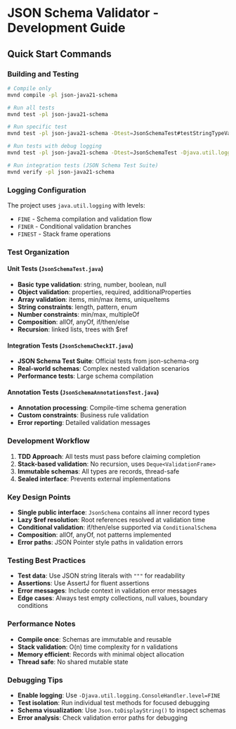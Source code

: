 # JSON Schema Validator - Development Guide

## Quick Start Commands

### Building and Testing
```bash
# Compile only
mvnd compile -pl json-java21-schema

# Run all tests
mvnd test -pl json-java21-schema

# Run specific test
mvnd test -pl json-java21-schema -Dtest=JsonSchemaTest#testStringTypeValidation

# Run tests with debug logging
mvnd test -pl json-java21-schema -Dtest=JsonSchemaTest -Djava.util.logging.ConsoleHandler.level=FINE

# Run integration tests (JSON Schema Test Suite)
mvnd verify -pl json-java21-schema
```

### Logging Configuration
The project uses `java.util.logging` with levels:
- `FINE` - Schema compilation and validation flow
- `FINER` - Conditional validation branches
- `FINEST` - Stack frame operations

### Test Organization

#### Unit Tests (`JsonSchemaTest.java`)
- **Basic type validation**: string, number, boolean, null
- **Object validation**: properties, required, additionalProperties
- **Array validation**: items, min/max items, uniqueItems
- **String constraints**: length, pattern, enum
- **Number constraints**: min/max, multipleOf
- **Composition**: allOf, anyOf, if/then/else
- **Recursion**: linked lists, trees with $ref

#### Integration Tests (`JsonSchemaCheckIT.java`)
- **JSON Schema Test Suite**: Official tests from json-schema-org
- **Real-world schemas**: Complex nested validation scenarios
- **Performance tests**: Large schema compilation

#### Annotation Tests (`JsonSchemaAnnotationsTest.java`)
- **Annotation processing**: Compile-time schema generation
- **Custom constraints**: Business rule validation
- **Error reporting**: Detailed validation messages

### Development Workflow

1. **TDD Approach**: All tests must pass before claiming completion
2. **Stack-based validation**: No recursion, uses `Deque<ValidationFrame>`
3. **Immutable schemas**: All types are records, thread-safe
4. **Sealed interface**: Prevents external implementations

### Key Design Points

- **Single public interface**: `JsonSchema` contains all inner record types
- **Lazy $ref resolution**: Root references resolved at validation time
- **Conditional validation**: if/then/else supported via `ConditionalSchema`
- **Composition**: allOf, anyOf, not patterns implemented
- **Error paths**: JSON Pointer style paths in validation errors

### Testing Best Practices

- **Test data**: Use JSON string literals with `"""` for readability
- **Assertions**: Use AssertJ for fluent assertions
- **Error messages**: Include context in validation error messages
- **Edge cases**: Always test empty collections, null values, boundary conditions

### Performance Notes

- **Compile once**: Schemas are immutable and reusable
- **Stack validation**: O(n) time complexity for n validations
- **Memory efficient**: Records with minimal object allocation
- **Thread safe**: No shared mutable state

### Debugging Tips

- **Enable logging**: Use `-Djava.util.logging.ConsoleHandler.level=FINE`
- **Test isolation**: Run individual test methods for focused debugging
- **Schema visualization**: Use `Json.toDisplayString()` to inspect schemas
- **Error analysis**: Check validation error paths for debugging